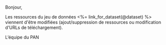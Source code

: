 Bonjour,

Les ressources du jeu de données <%= link_for_dataset(@dataset) %> viennent d'être modifiées (ajout/suppression de ressources ou modification d'URLs de téléchargement).

L’équipe du PAN
